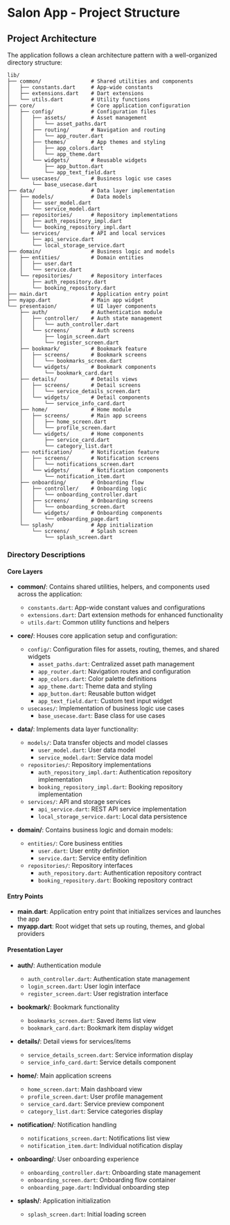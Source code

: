 # Salon App - Project Structure

## Project Architecture

The application follows a clean architecture pattern with a well-organized directory structure:

```
lib/
├── common/                # Shared utilities and components
│   ├── constants.dart     # App-wide constants
│   ├── extensions.dart    # Dart extensions
│   └── utils.dart         # Utility functions
├── core/                  # Core application configuration
│   ├── config/            # Configuration files
│   │   ├── assets/        # Asset management
│   │   │   └── asset_paths.dart
│   │   ├── routing/       # Navigation and routing
│   │   │   └── app_router.dart
│   │   ├── themes/        # App themes and styling
│   │   │   ├── app_colors.dart
│   │   │   └── app_theme.dart
│   │   └── widgets/       # Reusable widgets
│   │       ├── app_button.dart
│   │       └── app_text_field.dart
│   └── usecases/          # Business logic use cases
│       └── base_usecase.dart
├── data/                  # Data layer implementation
│   ├── models/            # Data models
│   │   ├── user_model.dart
│   │   └── service_model.dart
│   ├── repositories/      # Repository implementations
│   │   ├── auth_repository_impl.dart
│   │   └── booking_repository_impl.dart
│   └── services/          # API and local services
│       ├── api_service.dart
│       └── local_storage_service.dart
├── domain/                # Business logic and models
│   ├── entities/          # Domain entities
│   │   ├── user.dart
│   │   └── service.dart
│   └── repositories/      # Repository interfaces
│       ├── auth_repository.dart
│       └── booking_repository.dart
├── main.dart              # Application entry point
├── myapp.dart             # Main app widget
└── presentaion/           # UI layer components
    ├── auth/              # Authentication module
    │   ├── controller/    # Auth state management
    │   │   └── auth_controller.dart
    │   └── screens/       # Auth screens
    │       ├── login_screen.dart
    │       └── register_screen.dart
    ├── bookmark/          # Bookmark feature
    │   ├── screens/       # Bookmark screens
    │   │   └── bookmarks_screen.dart
    │   └── widgets/       # Bookmark components
    │       └── bookmark_card.dart
    ├── details/           # Details views
    │   ├── screens/       # Detail screens
    │   │   └── service_details_screen.dart
    │   └── widgets/       # Detail components
    │       └── service_info_card.dart
    ├── home/              # Home module
    │   ├── screens/       # Main app screens
    │   │   ├── home_screen.dart
    │   │   └── profile_screen.dart
    │   └── widgets/       # Home components
    │       ├── service_card.dart
    │       └── category_list.dart
    ├── notification/      # Notification feature
    │   ├── screens/       # Notification screens
    │   │   └── notifications_screen.dart
    │   └── widgets/       # Notification components
    │       └── notification_item.dart
    ├── onboarding/        # Onboarding flow
    │   ├── controller/    # Onboarding logic
    │   │   └── onboarding_controller.dart
    │   ├── screens/       # Onboarding screens
    │   │   └── onboarding_screen.dart
    │   └── widgets/       # Onboarding components
    │       └── onboarding_page.dart
    └── splash/            # App initialization
        └── screens/       # Splash screen
            └── splash_screen.dart
```

### Directory Descriptions

#### Core Layers

- **common/**: Contains shared utilities, helpers, and components used across the application:
  - `constants.dart`: App-wide constant values and configurations
  - `extensions.dart`: Dart extension methods for enhanced functionality
  - `utils.dart`: Common utility functions and helpers

- **core/**: Houses core application setup and configuration:
  - `config/`: Configuration files for assets, routing, themes, and shared widgets
    - `asset_paths.dart`: Centralized asset path management
    - `app_router.dart`: Navigation routes and configuration
    - `app_colors.dart`: Color palette definitions
    - `app_theme.dart`: Theme data and styling
    - `app_button.dart`: Reusable button widget
    - `app_text_field.dart`: Custom text input widget
  - `usecases/`: Implementation of business logic use cases
    - `base_usecase.dart`: Base class for use cases

- **data/**: Implements data layer functionality:
  - `models/`: Data transfer objects and model classes
    - `user_model.dart`: User data model
    - `service_model.dart`: Service data model
  - `repositories/`: Repository implementations
    - `auth_repository_impl.dart`: Authentication repository implementation
    - `booking_repository_impl.dart`: Booking repository implementation
  - `services/`: API and storage services
    - `api_service.dart`: REST API service implementation
    - `local_storage_service.dart`: Local data persistence

- **domain/**: Contains business logic and domain models:
  - `entities/`: Core business entities
    - `user.dart`: User entity definition
    - `service.dart`: Service entity definition
  - `repositories/`: Repository interfaces
    - `auth_repository.dart`: Authentication repository contract
    - `booking_repository.dart`: Booking repository contract

#### Entry Points

- **main.dart**: Application entry point that initializes services and launches the app
- **myapp.dart**: Root widget that sets up routing, themes, and global providers

#### Presentation Layer

- **auth/**: Authentication module
  - `auth_controller.dart`: Authentication state management
  - `login_screen.dart`: User login interface
  - `register_screen.dart`: User registration interface

- **bookmark/**: Bookmark functionality
  - `bookmarks_screen.dart`: Saved items list view
  - `bookmark_card.dart`: Bookmark item display widget

- **details/**: Detail views for services/items
  - `service_details_screen.dart`: Service information display
  - `service_info_card.dart`: Service details component

- **home/**: Main application screens
  - `home_screen.dart`: Main dashboard view
  - `profile_screen.dart`: User profile management
  - `service_card.dart`: Service preview component
  - `category_list.dart`: Service categories display

- **notification/**: Notification handling
  - `notifications_screen.dart`: Notifications list view
  - `notification_item.dart`: Individual notification display

- **onboarding/**: User onboarding experience
  - `onboarding_controller.dart`: Onboarding state management
  - `onboarding_screen.dart`: Onboarding flow container
  - `onboarding_page.dart`: Individual onboarding step

- **splash/**: Application initialization
  - `splash_screen.dart`: Initial loading screen
